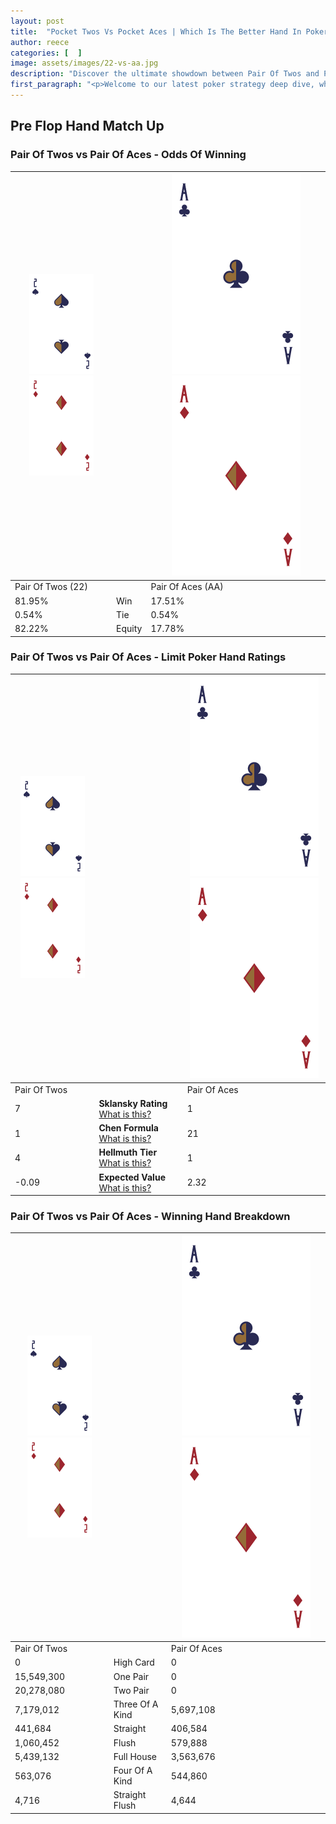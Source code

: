 ```yaml
---
layout: post
title:  "Pocket Twos Vs Pocket Aces | Which Is The Better Hand In Poker? A Complete Guide"
author: reece
categories: [  ]
image: assets/images/22-vs-aa.jpg
description: "Discover the ultimate showdown between Pair Of Twos and Pair Of Aces in poker! Uncover the odds, strategies, and scenarios where one hand triumphs over the other. Get ready to up your poker game with this thrilling analysis."
first_paragraph: "<p>Welcome to our latest poker strategy deep dive, where we're pitting two distinct hands against each other in a high-stakes showdown: Pair Of Twos vs Pair Of Aces.</p><p>In the dynamic world of poker, every decision counts, and knowing which hand holds the upper hand is key to your success at the table.</p><p>In this article, we'll dissect these two hands, explore the scenarios where one dominates the other, and equip you with the knowledge to make strategic choices that can tip the odds in your favor.</p><p>Get ready to unravel the intriguing dynamics of these poker hands and elevate your game to new heights.</p>"
---
```




[comment]: # (sp0)

## Pre Flop Hand Match Up

<div class="table hand-ratings" markdown="1"> 



### Pair Of Twos vs Pair Of Aces - Odds Of Winning


    
| ![image info](assets/images/hand1/2.png) ![image info](assets/images/hand1/2o.png) |  | ![image info](assets/images/hand2/A.png) ![image info](assets/images/hand2/Ao.png) |
| -------- | -------- | -------- |
| Pair Of Twos (22) |  | Pair Of Aces (AA) |
| 81.95% | Win | 17.51% |
| 0.54% | Tie | 0.54% |
| 82.22% | Equity | 17.78% |




[comment]: # (sp1)



### Pair Of Twos vs Pair Of Aces - Limit Poker Hand Ratings


    
| ![image info](assets/images/hand1/2.png) ![image info](assets/images/hand1/2o.png) |  | ![image info](assets/images/hand2/A.png) ![image info](assets/images/hand2/Ao.png) |
| -------- | -------- | -------- |
| Pair Of Twos |  | Pair Of Aces |
| 7 | **Sklansky Rating** [What is this?](/sklansky-rating-explained) | 1 |
| 1 | **Chen Formula** [What is this?](/chen-formula-explained) | 21 |
| 4 | **Hellmuth Tier** [What is this?](/Hellmuth-tier-explained) | 1 |
| -0.09 | **Expected Value** [What is this?](/expected-value-explained) | 2.32 |




[comment]: # (sp2)



### Pair Of Twos vs Pair Of Aces - Winning Hand Breakdown


    
| ![image info](assets/images/hand1/2.png) ![image info](assets/images/hand1/2o.png) |  | ![image info](assets/images/hand2/A.png) ![image info](assets/images/hand2/Ao.png) |
| -------- | -------- | -------- |
| Pair Of Twos |  | Pair Of Aces |
| 0 | High Card | 0 |
| 15,549,300 | One Pair | 0 |
| 20,278,080 | Two Pair | 0 |
| 7,179,012 | Three Of A Kind | 5,697,108 |
| 441,684 | Straight | 406,584 |
| 1,060,452 | Flush | 579,888 |
| 5,439,132 | Full House | 3,563,676 |
| 563,076 | Four Of A Kind | 544,860 |
| 4,716 | Straight Flush | 4,644 |




[comment]: # (sp3)



</div>

[comment]: # (sp4)



[comment]: # (sp5)

